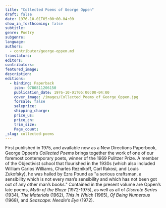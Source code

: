 ```yaml
---
title: "Collected Poems of George Oppen"
draft: false
date: 1976-10-01T05:00:00-04:00
show_in_forthcoming: false
subtitle:
genre: Poetry
subgenre:
language:
authors:
  - contributor/george-oppen.md
translators:
editors:
contributors:
featured_image:
description:
editions:
  - binding: Paperback
    isbn: 9780811206150
    publication_date: 1976-10-01T05:00:00-04:00
    cover_image: /images/Collected_Poems_of_George_Oppen.jpg
    forsale: false
    saleprice:
    shipping_charge:
    price_us:
    price_cn:
    trim_size:
    Page_count:
_slug: collected-poems
---
```


First published in 1975, and available now as a New Directions Paperbook, George Oppen’s _Collected Poems_ brings together the work of one of our foremost contemporary poets, winner of the 1969 Pulitzer Prize. A member of the Objectivist school that flourished in the 1930s (which also included William Carlos Williams, Charles Reznikoff, Carl Rakosi, and Louis Zukofsky), he was hailed by Ezra Pound as "a serious craftsman, a sensibility which is not every man’s sensibility and which has not been got out of any other man’s books." Contained in the present volume are Oppen’s late poems, _Myth of the Blaze_ (1972-1975), as well as all of _Discrete Series_ (1934), _The Materials_ (1962), _This in Which_ (1965), _Of Being Numerous_ (1968), and _Seascape: Needle’s Eye_ (1972).

